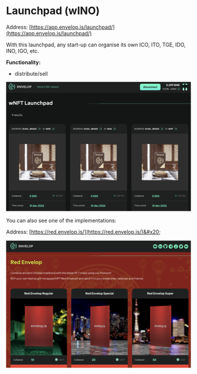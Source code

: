 # Launchpad (wINO)

Address: [https://app.envelop.is/launchpad/](https://app.envelop.is/launchpad/)

With this launchpad, any start-up can organise its own ICO, ITO, TGE, IDO, INO, IGO, etc.

**Functionality:**

* distribute/sell

![](<../../../.gitbook/assets/Снимок экрана 2022-05-23 в 14.07.29.png>)

You can also see one of the implementations:

Address: [https://red.envelop.is/](https://red.envelop.is/)&#x20;

![](<../../../.gitbook/assets/Снимок экрана 2022-05-23 в 14.11.12.png>)
